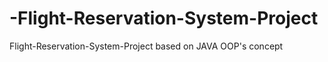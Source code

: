 # -Flight-Reservation-System-Project
 Flight-Reservation-System-Project based on JAVA OOP's concept
